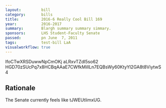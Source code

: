 ```yaml
---
layout:         bill
category:       bills
title:          2016-6 Really Cool Bill 169
year:           2016-2017
summary:        Blargh summary summary simmary.
sponsors:       LHS Student-Faculty Senate
passed:         pn June  7, 2011
tags:           test-bill LaA
visualworkflow: true
---
```



lfoCTwXRSDuwwNpCmOKj aLRxvTZdI5so62 HGD70zSUcPq7x8HCBqAAaE7CWfkMillLn7EQBsWy60KtyYl2GA8t8ViytwS4 




Rationale
---------
The Senate currently feels like tJWEUtlimxUG.
